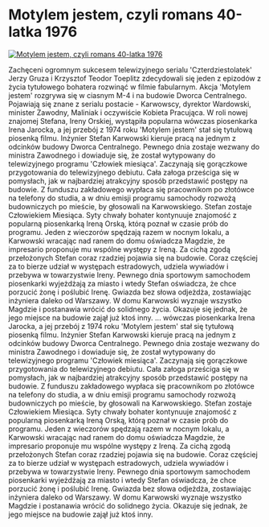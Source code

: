 Motylem jestem, czyli romans 40-latka 1976 
=============
[![Motylem jestem, czyli romans 40-latka 1976 ](http://vidos.pl/images/player.gif)](http://vidos.pl/motylem-jestem-czyli-romans-40-latka-1976)

 Zachęceni ogromnym sukcesem telewizyjnego serialu 'Czterdziestolatek' Jerzy Gruza i Krzysztof Teodor Toeplitz zdecydowali się jeden z epizodów z życia tytułowego bohatera rozwinąć w filmie fabularnym. Akcja 'Motylem jestem' rozgrywa się w ciasnym M-4 i na budowie Dworca Centralnego. Pojawiają się znane z serialu postacie - Karwowscy, dyrektor Wardowski, minister Zawodny, Maliniak i oczywiście Kobieta Pracująca. W roli nowej znajomej Stefana, Ireny Orskiej, wystąpiła popularna wówczas piosenkarka Irena Jarocka, a jej przebój z 1974 roku 'Motylem jestem' stał się tytułową piosenką filmu. Inżynier Stefan Karwowski kieruje pracą na jednym z odcinków budowy Dworca Centralnego. Pewnego dnia zostaje wezwany do ministra Zawodnego i dowiaduje się, że został wytypowany do telewizyjnego programu 'Człowiek miesiąca'. Zaczynają się gorączkowe przygotowania do telewizyjnego debiutu. Cała załoga prześciga się w pomysłach, jak w najbardziej atrakcyjny sposób przedstawić postępy na budowie. Z funduszu zakładowego wypłaca się pracownikom po złotówce na telefony do studia, a w dniu emisji programu samochody rozwożą budowniczych po mieście, by głosowali na Karwowskiego. Stefan zostaje Człowiekiem Miesiąca. Syty chwały bohater kontynuuje znajomość z popularną piosenkarką Ireną Orską, którą poznał w czasie prób do programu. Jeden z wieczorów spędzają razem w nocnym lokalu, a Karwowski wracając nad ranem do domu oświadcza Magdzie, że impresario proponuje mu wspólne występy z Ireną. Za cichą zgodą przełożonych Stefan coraz rzadziej pojawia się na budowie. Coraz częściej za to bierze udział w występach estradowych, udziela wywiadów i przebywa w towarzystwie Ireny. Pewnego dnia sportowym samochodem piosenkarki wyjeżdżają za miasto i wtedy Stefan oświadcza, że chce porzucić żonę i poślubić Irenę. Gwiazda bez słowa odjeżdża, zostawiając inżyniera daleko od Warszawy. W domu Karwowski wyznaje wszystko Magdzie i postanawia wrócić do solidnego życia. Okazuje się jednak, że jego miejsce na budowie zajął już ktoś inny.   ... wówczas piosenkarka Irena Jarocka, a jej przebój z 1974 roku 'Motylem jestem' stał się tytułową piosenką filmu. Inżynier Stefan Karwowski kieruje pracą na jednym z odcinków budowy Dworca Centralnego. Pewnego dnia zostaje wezwany do ministra Zawodnego i dowiaduje się, że został wytypowany do telewizyjnego programu 'Człowiek miesiąca'. Zaczynają się gorączkowe przygotowania do telewizyjnego debiutu. Cała załoga prześciga się w pomysłach, jak w najbardziej atrakcyjny sposób przedstawić postępy na budowie. Z funduszu zakładowego wypłaca się pracownikom po złotówce na telefony do studia, a w dniu emisji programu samochody rozwożą budowniczych po mieście, by głosowali na Karwowskiego. Stefan zostaje Człowiekiem Miesiąca. Syty chwały bohater kontynuuje znajomość z popularną piosenkarką Ireną Orską, którą poznał w czasie prób do programu. Jeden z wieczorów spędzają razem w nocnym lokalu, a Karwowski wracając nad ranem do domu oświadcza Magdzie, że impresario proponuje mu wspólne występy z Ireną. Za cichą zgodą przełożonych Stefan coraz rzadziej pojawia się na budowie. Coraz częściej za to bierze udział w występach estradowych, udziela wywiadów i przebywa w towarzystwie Ireny. Pewnego dnia sportowym samochodem piosenkarki wyjeżdżają za miasto i wtedy Stefan oświadcza, że chce porzucić żonę i poślubić Irenę. Gwiazda bez słowa odjeżdża, zostawiając inżyniera daleko od Warszawy. W domu Karwowski wyznaje wszystko Magdzie i postanawia wrócić do solidnego życia. Okazuje się jednak, że jego miejsce na budowie zajął już ktoś inny.
